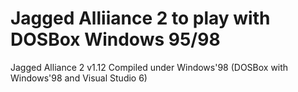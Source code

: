 # Jagged Alliiance 2 to play with DOSBox Windows 95/98

Jagged Alliance 2 v1.12 Compiled under Windows'98 (DOSBox with Windows'98 and Visual Studio 6)
